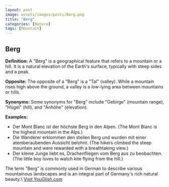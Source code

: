 ```yaml
---
layout: post
image: assets/images/posts/Berg.png
title: "Berg"
categories: [Nature]
tags: [Mountain]
---
```


## Berg

**Definition:** A "Berg" is a geographical feature that refers to a mountain or a hill. It is a natural elevation of the Earth's surface, typically with steep sides and a peak.

**Opposite:** The opposite of a "Berg" is a "Tal" (valley). While a mountain rises high above the ground, a valley is a low-lying area between mountains or hills.

**Synonyms:** Some synonyms for "Berg" include "Gebirge" (mountain range), "Hügel" (hill), and "Anhöhe" (elevation).

**Examples:** 
- Der Mont Blanc ist der höchste Berg in den Alpen. (The Mont Blanc is the highest mountain in the Alps.)
- Die Wanderer erklommen den steilen Berg und wurden mit einer atemberaubenden Aussicht belohnt. (The hikers climbed the steep mountain and were rewarded with a breathtaking view.)
- Der kleine Junge liebt es, Drachenfliegen vom Berg aus zu beobachten. (The little boy loves to watch kite flying from the hill.)

The term "Berg" is commonly used in German to describe various mountainous landscapes and is an integral part of Germany's rich natural beauty.\ <a id="yg-widget-0" class="youglish-widget" data-query="Berg" data-lang="german" data-components="8412" data-auto-start="0" data-bkg-color="theme_light" data-title="How%20to%20pronounce%20Berg%20in%20German"  rel="nofollow" href="https://youglish.com">Visit YouGlish.com</a><script async src="https://youglish.com/public/emb/widget.js" charset="utf-8"></script>